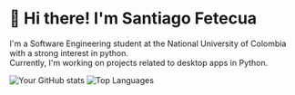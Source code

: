 
# 👋 Hi there! I'm Santiago Fetecua

I'm a Software Engineering student at the National University of Colombia with a strong interest in python.  
Currently, I'm working on projects related to desktop apps in Python.

![Your GitHub stats](https://github-readme-stats.vercel.app/api?username=Santi798&show_icons=true&theme=radical)
![Top Languages](https://github-readme-stats.vercel.app/api/top-langs/?username=Santi798&layout=compact&theme=radical)
